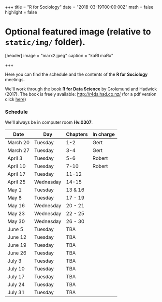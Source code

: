+++
title = "R for Sociology"
date = "2018-03-19T00:00:00Z"
math = false
highlight = false

# Optional featured image (relative to `static/img/` folder).
[header]
image = "marx2.jpeg"
caption = "kaRl maRx"

+++


Here you can find the schedule and the contents of the **R for Sociology** meetings. 

We'll work through the book **R for Data Science** by Grolemund and Hadwick (2017). The book is freely available: http://r4ds.had.co.nz/ (for a pdf version click [here](http://www.allitebooks.in/r-data-science/))

### Schedule
We'll always be in computer room **Hv.0307**.


|Date        |Day         |Chapters    |In charge
|--------    |--------    |--------    |---------
|March 20    |Tuesday     |1-2         |Gert
|March 27    |Tuesday     |3-4         |Gert
|April 3     |Tuesday     |5-6           |Robert
|April 10    |Tuesday     |7-10         |Robert
|April 17    |Tuesday     |11-12        |
|April 25    |Wednesday   |14-15       |
|May 1       |Tuesday     |13 & 16       |
|May 8       |Tuesday     |17 - 19         |
|May 16      |Wednesday   |20 - 21         |
|May 23      |Wednesday   |22 - 25         |
|May 30      |Wednesday   |26 - 30         |
|June 5      |Tuesday     |TBA         |
|June 12     |Tuesday     |TBA         |
|June 19     |Tuesday     |TBA         |
|June 26     |Tuesday     |TBA         |
|July 3      |Tuesday     |TBA         |
|July 10     |Tuesday     |TBA         |
|July 17     |Tuesday     |TBA         |
|July 24     |Tuesday     |TBA         |
|July 31     |Tuesday     |TBA         |
